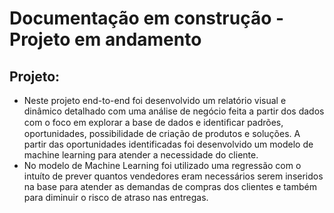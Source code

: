 # Documentação em construção - Projeto em andamento

## Projeto:

 - Neste projeto end-to-end foi desenvolvido um relatório visual e dinâmico detalhado com uma análise de negócio feita a partir dos dados com o foco em explorar a base de dados e identiﬁcar padrões, oportunidades, possibilidade de criação de produtos e soluções. A partir das oportunidades identificadas foi desenvolvido um modelo de machine learning para atender a necessidade do cliente.
 - No modelo de Machine Learning foi utilizado uma regressão com o intuíto de prever quantos vendedores eram necessários serem inseridos na base para atender as demandas de compras dos clientes e também para diminuir o risco de atraso nas entregas.
